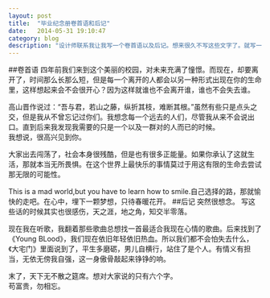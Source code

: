 ```yaml
---
layout: post
title:  "毕业纪念册卷首语和后记"
date:   2014-05-31 19:10:47
category: blog
description: "设计师联系我让我写一个卷首语以及后记。想来很久不写这些文字了。就写一点吧。"
---
```

##卷首语
四年前我们来到这个美丽的校园，对未来充满了憧憬。而现在，却要离开了，时间那么长那么短，但是每一个离开的人都会以另一种形式出现在你的生命里，这样想起来会不会很开心？因为这样就谁也不会离开谁，谁也不会失去谁。    

高山晋作说过：“吾与君，若山之藤，纵折其枝，难断其根。”虽然有些只是点头之交，但是我从不曾忘记过你们。我想念每一个远去的人们，尽管我从来不会说出口。直到后来我发现我需要的只是一个以及一群对的人而已的时候。    
我想说，很高兴见到你。    

大家出去闯荡了，社会本身很残酷，但是也有很多正能量。如果你承认了这就生活，那就本当无所畏惧。在这个世界上最快乐的事情莫过于用这有限的生命去尝试那无限的可能性。    

This is a mad world,but you have to learn how to smile.自己选择的路，那就愉快的走吧。在心中，埋下一颗梦想，只待春暖花开。
##后记
突然很想念。
写这些话的时候其实也很感伤，天之涯，地之角，知交半零落。    

现在我在听歌，我翻着那些歌曲总想找一首最适合我现在心情的歌曲。后来找到了《Young BLood》，我们现在依旧年轻依旧热血。所以我们都不会怕失去什么，《大宅门》里面说到了，平生多磨砺，男儿自横行，站住了是个人。有情义有担当，无依无傍我自强，这一身傲骨敲起来铮铮的响。    

末了，天下无不散之筵席。想对大家说的只有六个字。    
苟富贵，勿相忘。